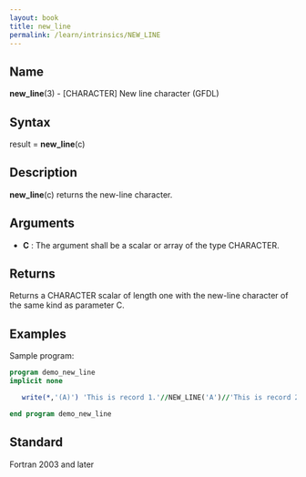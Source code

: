 ```yaml
---
layout: book
title: new_line
permalink: /learn/intrinsics/NEW_LINE
---
```

## __Name__

__new\_line__(3) - \[CHARACTER\] New line character
(GFDL)

## __Syntax__

result = __new\_line__(c)

## __Description__

__new\_line__(c) returns the new-line character.

## __Arguments__

  - __C__
    : The argument shall be a scalar or array of the type CHARACTER.

## __Returns__

Returns a CHARACTER scalar of length one with the new-line character of
the same kind as parameter C.

## __Examples__

Sample program:

```fortran
program demo_new_line
implicit none

   write(*,'(A)') 'This is record 1.'//NEW_LINE('A')//'This is record 2.'

end program demo_new_line
```
## __Standard__

Fortran 2003 and later
